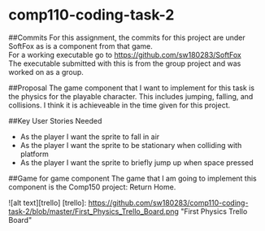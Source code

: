 # comp110-coding-task-2

##Commits
For this assignment, the commits for this project are under SoftFox as is a component from that game.  
For a working executable go to https://github.com/sw180283/SoftFox  
The executable submitted with this is from the group project and was worked on as a group.

##Proposal
The game component that I want to implement for this task is the physics for the playable character. This includes jumping, falling, and collisions. I think it is achieveable in the time given for this project.

##Key User Stories Needed
* As the player I want the sprite to fall in air
* As the player I want the sprite to be stationary when colliding with platform
* As the player I want the sprite to briefly jump up when space pressed

##Game for game component
The game that I am going to implement this component is the Comp150 project: Return Home.

![alt text][trello]
[trello]: https://github.com/sw180283/comp110-coding-task-2/blob/master/First_Physics_Trello_Board.png "First Physics Trello Board"
